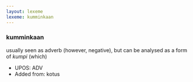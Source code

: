 ```yaml
---
layout: lexeme
lexeme: kumminkaan
---
```


###  kumminkaan

usually seen as adverb (however, negative), but can be analysed as a form of *kumpi* (which)
* UPOS:  ADV
* Added from:  kotus


